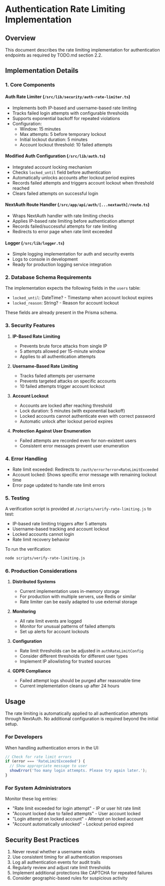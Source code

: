 # Authentication Rate Limiting Implementation

## Overview
This document describes the rate limiting implementation for authentication endpoints as required by TODO.md section 2.2.

## Implementation Details

### 1. Core Components

#### Auth Rate Limiter (`/src/lib/security/auth-rate-limiter.ts`)
- Implements both IP-based and username-based rate limiting
- Tracks failed login attempts with configurable thresholds
- Supports exponential backoff for repeated violations
- Configuration:
  - Window: 15 minutes
  - Max attempts: 5 before temporary lockout
  - Initial lockout duration: 5 minutes
  - Account lockout threshold: 10 failed attempts

#### Modified Auth Configuration (`/src/lib/auth.ts`)
- Integrated account locking mechanism
- Checks `locked_until` field before authentication
- Automatically unlocks accounts after lockout period expires
- Records failed attempts and triggers account lockout when threshold reached
- Clears failed attempts on successful login

#### NextAuth Route Handler (`/src/app/api/auth/[...nextauth]/route.ts`)
- Wraps NextAuth handler with rate limiting checks
- Applies IP-based rate limiting before authentication attempt
- Records failed/successful attempts for rate limiting
- Redirects to error page when rate limit exceeded

#### Logger (`/src/lib/logger.ts`)
- Simple logging implementation for auth and security events
- Logs to console in development
- Ready for production logging service integration

### 2. Database Schema Requirements

The implementation expects the following fields in the `users` table:
- `locked_until`: DateTime? - Timestamp when account lockout expires
- `locked_reason`: String? - Reason for account lockout

These fields are already present in the Prisma schema.

### 3. Security Features

1. **IP-Based Rate Limiting**
   - Prevents brute force attacks from single IP
   - 5 attempts allowed per 15-minute window
   - Applies to all authentication attempts

2. **Username-Based Rate Limiting**
   - Tracks failed attempts per username
   - Prevents targeted attacks on specific accounts
   - 10 failed attempts trigger account lockout

3. **Account Lockout**
   - Accounts are locked after reaching threshold
   - Lock duration: 5 minutes (with exponential backoff)
   - Locked accounts cannot authenticate even with correct password
   - Automatic unlock after lockout period expires

4. **Protection Against User Enumeration**
   - Failed attempts are recorded even for non-existent users
   - Consistent error messages prevent user enumeration

### 4. Error Handling

- Rate limit exceeded: Redirects to `/auth/error?error=RateLimitExceeded`
- Account locked: Shows specific error message with remaining lockout time
- Error page updated to handle rate limit errors

### 5. Testing

A verification script is provided at `/scripts/verify-rate-limiting.js` to test:
- IP-based rate limiting triggers after 5 attempts
- Username-based tracking and account lockout
- Locked accounts cannot login
- Rate limit recovery behavior

To run the verification:
```bash
node scripts/verify-rate-limiting.js
```

### 6. Production Considerations

1. **Distributed Systems**
   - Current implementation uses in-memory storage
   - For production with multiple servers, use Redis or similar
   - Rate limiter can be easily adapted to use external storage

2. **Monitoring**
   - All rate limit events are logged
   - Monitor for unusual patterns of failed attempts
   - Set up alerts for account lockouts

3. **Configuration**
   - Rate limit thresholds can be adjusted in `authRateLimitConfig`
   - Consider different thresholds for different user types
   - Implement IP allowlisting for trusted sources

4. **GDPR Compliance**
   - Failed attempt logs should be purged after reasonable time
   - Current implementation cleans up after 24 hours

## Usage

The rate limiting is automatically applied to all authentication attempts through NextAuth. No additional configuration is required beyond the initial setup.

### For Developers

When handling authentication errors in the UI:
```typescript
// Check for rate limit errors
if (error === 'RateLimitExceeded') {
  // Show appropriate message to user
  showError('Too many login attempts. Please try again later.');
}
```

### For System Administrators

Monitor these log entries:
- "Rate limit exceeded for login attempt" - IP or user hit rate limit
- "Account locked due to failed attempts" - User account locked
- "Login attempt on locked account" - Attempt on locked account
- "Account automatically unlocked" - Lockout period expired

## Security Best Practices

1. Never reveal whether a username exists
2. Use consistent timing for all authentication responses
3. Log all authentication events for audit trails
4. Regularly review and adjust rate limit thresholds
5. Implement additional protections like CAPTCHA for repeated failures
6. Consider geographic-based rules for suspicious activity